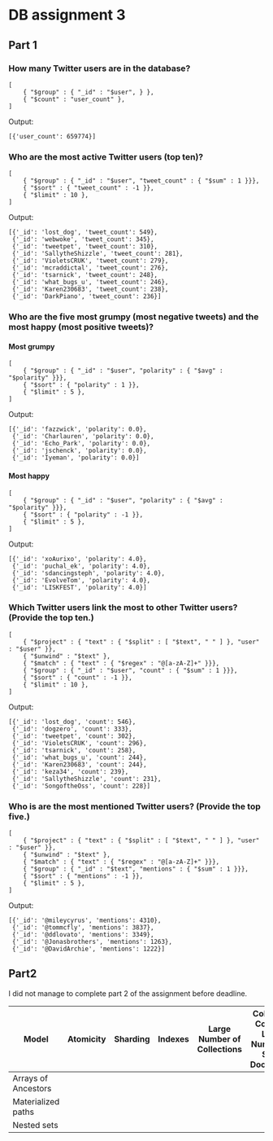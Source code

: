 # DB assignment 3

## Part 1

### How many Twitter users are in the database?

    [
        { "$group" : { "_id" : "$user", } },
        { "$count" : "user_count" },
    ]

Output:

    [{'user_count': 659774}]

### Who are the most active Twitter users (top ten)?

    [
        { "$group" : { "_id" : "$user", "tweet_count" : { "$sum" : 1 }}},
        { "$sort" : { "tweet_count" : -1 }},
        { "$limit" : 10 },
    ]

Output:

    [{'_id': 'lost_dog', 'tweet_count': 549},
     {'_id': 'webwoke', 'tweet_count': 345},
     {'_id': 'tweetpet', 'tweet_count': 310},
     {'_id': 'SallytheShizzle', 'tweet_count': 281},
     {'_id': 'VioletsCRUK', 'tweet_count': 279},
     {'_id': 'mcraddictal', 'tweet_count': 276},
     {'_id': 'tsarnick', 'tweet_count': 248},
     {'_id': 'what_bugs_u', 'tweet_count': 246},
     {'_id': 'Karen230683', 'tweet_count': 238},
     {'_id': 'DarkPiano', 'tweet_count': 236}]

### Who are the five most grumpy (most negative tweets) and the most happy (most positive tweets)?

#### Most grumpy

    [
        { "$group" : { "_id" : "$user", "polarity" : { "$avg" : "$polarity" }}},
        { "$sort" : { "polarity" : 1 }},
        { "$limit" : 5 },
    ]

Output:

    [{'_id': 'fazzwick', 'polarity': 0.0},
     {'_id': 'Charlauren', 'polarity': 0.0},
     {'_id': 'Echo_Park', 'polarity': 0.0},
     {'_id': 'jschenck', 'polarity': 0.0},
     {'_id': 'Iyeman', 'polarity': 0.0}]

#### Most happy

    [
        { "$group" : { "_id" : "$user", "polarity" : { "$avg" : "$polarity" }}},
        { "$sort" : { "polarity" : -1 }},
        { "$limit" : 5 },
    ]

Output:

    [{'_id': 'xoAurixo', 'polarity': 4.0},
     {'_id': 'puchal_ek', 'polarity': 4.0},
     {'_id': 'sdancingsteph', 'polarity': 4.0},
     {'_id': 'EvolveTom', 'polarity': 4.0},
     {'_id': 'LISKFEST', 'polarity': 4.0}]

### Which Twitter users link the most to other Twitter users? (Provide the top ten.)
    
    [
        { "$project" : { "text" : { "$split" : [ "$text", " " ] }, "user" : "$user" }},
        { "$unwind" : "$text" },
        { "$match" : { "text" : { "$regex" : "@[a-zA-Z]+" }}},
        { "$group" : { "_id" : "$user", "count" : { "$sum" : 1 }}},
        { "$sort" : { "count" : -1 }},
        { "$limit" : 10 },
    ]

Output:

    [{'_id': 'lost_dog', 'count': 546},
     {'_id': 'dogzero', 'count': 333},
     {'_id': 'tweetpet', 'count': 302},
     {'_id': 'VioletsCRUK', 'count': 296},
     {'_id': 'tsarnick', 'count': 258},
     {'_id': 'what_bugs_u', 'count': 244},
     {'_id': 'Karen230683', 'count': 244},
     {'_id': 'keza34', 'count': 239},
     {'_id': 'SallytheShizzle', 'count': 231},
     {'_id': 'SongoftheOss', 'count': 228}]

### Who is are the most mentioned Twitter users? (Provide the top five.)

    [
        { "$project" : { "text" : { "$split" : [ "$text", " " ] }, "user" : "$user" }},
        { "$unwind" : "$text" },
        { "$match" : { "text" : { "$regex" : "@[a-zA-Z]+" }}},
        { "$group" : { "_id" : "$text", "mentions" : { "$sum" : 1 }}},
        { "$sort" : { "mentions" : -1 }},
        { "$limit" : 5 },
    ]

Output:

    [{'_id': '@mileycyrus', 'mentions': 4310},
     {'_id': '@tommcfly', 'mentions': 3837},
     {'_id': '@ddlovato', 'mentions': 3349},
     {'_id': '@Jonasbrothers', 'mentions': 1263},
     {'_id': '@DavidArchie', 'mentions': 1222}]

## Part2

I did not manage to complete part 2 of the assignment before deadline.

| Model | Atomicity | Sharding | Indexes | Large Number of Collections | Collection Contains Large Number Of Small Documents |
|---------------------|-----------|----------|---------|-----------------------------|-----------------------------------------------------|
| Arrays of Ancestors |  |  |  |  |  |
| Materialized paths |  |  |  |  |  |
| Nested sets |  |  |  |  |  |



